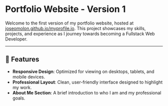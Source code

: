 # Portfolio Website - Version 1

Welcome to the first version of my portfolio website, hosted at [joseomolon.github.io/myprofile.io](https://joseomolon.github.io/myprofile.io/). This project showcases my skills, projects, and experience as I journey towards becoming a Fullstack Web Developer.

---
## 🌟 Features
- **Responsive Design**: Optimized for viewing on desktops, tablets, and mobile devices.
- **Professional Layout**: Clean, user-friendly interface designed to highlight my work.
- **About Me Section**: A brief introduction to who I am and my professional goals.
